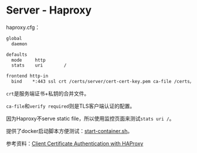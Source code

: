 # Server - Haproxy

haproxy.cfg：

```txt
global
  daemon

defaults
  mode     http
  stats    uri        /

frontend http-in
  bind    *:443 ssl crt /certs/server/cert-cert-key.pem ca-file /certs/client/ca.pem verify required
```

`crt`是服务端证书+私钥的合并文件。

`ca-file`和`verify required`则是TLS客户端认证的配置。

因为Haproxy不serve static file，所以使用监控页面来测试`stats uri /`。

提供了docker启动脚本方便测试：[start-container.sh](start-container.sh)。

参考资料：[Client Certificate Authentication with HAProxy][link-1]


[link-1]: http://www.loadbalancer.org/blog/client-certificate-authentication-with-haproxy/